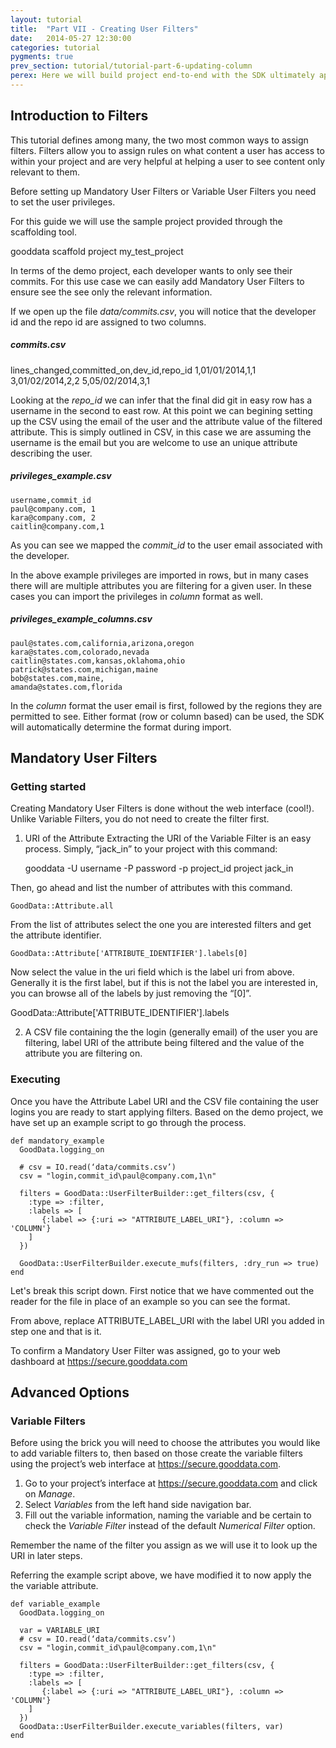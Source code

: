 ```yaml
---
layout: tutorial
title:  "Part VII - Creating User Filters"
date:   2014-05-27 12:30:00
categories: tutorial
pygments: true
prev_section: tutorial/tutorial-part-6-updating-column
perex: Here we will build project end-to-end with the SDK ultimately applying Mandatory User Filters and Variable filters to the project.
---
```

## Introduction to Filters
This tutorial defines among many, the two most common ways to assign filters. Filters allow you to assign rules on what content a user has access to within your project and are very helpful at helping a user to see content only relevant to them.

Before setting up Mandatory User Filters or Variable User Filters you need to set the user privileges.

For this guide we will use the sample project provided through the scaffolding tool.

gooddata scaffold project my_test_project

In terms of the demo project, each developer wants to only see their commits. For this use case we can easily add Mandatory User Filters to ensure see the see only the relevant information.

If we open up the file *_data/commits.csv_*, you will notice that the developer id and the repo id are assigned to two columns. 

##### commits.csv
lines_changed,committed_on,dev_id,repo_id
1,01/01/2014,1,1
3,01/02/2014,2,2
5,05/02/2014,3,1

Looking at the *_repo_id_* we can infer that the final did git in easy row  has a username in the second to east row. At this point we can begining setting up the CSV using the email of the user and the attribute value of the filtered attribute. This is simply outlined in CSV, in this case we are assuming the username is the email but you are welcome to use an unique attribute describing the user. 

##### privileges_example.csv
    username,commit_id
    paul@company.com, 1
    kara@company.com, 2
    caitlin@company.com,1

As you can see we mapped the *_commit_id_* to the user email associated with the developer.

In the above example privileges are imported in rows, but in many cases there will are multiple attributes you are filtering for a given user. In these cases you can import the privileges in *_column_* format as well.

##### privileges_example_columns.csv
    paul@states.com,california,arizona,oregon
    kara@states.com,colorado,nevada
    caitlin@states.com,kansas,oklahoma,ohio
    patrick@states.com,michigan,maine
    bob@states.com,maine,
    amanda@states.com,florida

In the *_column_* format the user email is first, followed by the regions they are permitted to see. Either format (row or column based) can be used, the SDK will automatically determine the format during import.

## Mandatory User Filters
### Getting started
Creating Mandatory User Filters is done without the web interface (cool!). Unlike Variable Filters, you do not need to create the filter first.

1. URI of the Attribute
Extracting the URI of the Variable Filter is an easy process. Simply, “jack_in” to your project with this command:

    gooddata -U username -P password -p project_id project jack_in

Then, go ahead and list the number of attributes with this command.

    GoodData::Attribute.all

From the list of attributes select the one you are interested filters and get the attribute identifier.

    GoodData::Attribute['ATTRIBUTE_IDENTIFIER'].labels[0]

Now select the value in the uri field which is the label uri from above. Generally it is the first label, but if this is not the label you are interested in, you can browse all of the labels by just removing the “[0]”.

  GoodData::Attribute['ATTRIBUTE_IDENTIFIER'].labels

2. A CSV file containing the the login (generally email) of the user you are filtering, label URI of the attribute being filtered and the value of the attribute you are filtering on.

### Executing
Once you have the Attribute Label URI and the CSV file containing the user logins you are ready to start applying filters. Based on the demo project, we have set up an example script to go through the process.

    def mandatory_example
      GoodData.logging_on

      # csv = IO.read(‘data/commits.csv’)
      csv = "login,commit_id\paul@company.com,1\n"

      filters = GoodData::UserFilterBuilder::get_filters(csv, {
        :type => :filter,
        :labels => [
           {:label => {:uri => "ATTRIBUTE_LABEL_URI"}, :column => 'COLUMN'}
        ]
      })

      GoodData::UserFilterBuilder.execute_mufs(filters, :dry_run => true)
    end

Let's break this script down. First notice that we have commented out the reader for the file in place of an example so you can see the format.

From above, replace ATTRIBUTE_LABEL_URI with the label URI you added in step one and that is it. 

To confirm a Mandatory User Filter was assigned, go to your web dashboard at https://secure.gooddata.com 

## Advanced Options
### Variable Filters
Before using the brick you will need to choose the attributes you would like to add variable filters to, then based on those create the variable filters using the project’s web interface at https://secure.gooddata.com. 

1. Go to your project’s interface at https://secure.gooddata.com and click on *_Manage_*.
2. Select *_Variables_* from the left hand side navigation bar.
3. Fill out the variable information, naming the variable and be certain to check the *_Variable Filter_* instead of the default *_Numerical Filter_* option. 

Remember the name of the filter you assign as we will use it to look up the URI in later steps. 

Referring the example script above, we have modified it to now apply the the variable attribute. 

    def variable_example
      GoodData.logging_on

      var = VARIABLE_URI
      # csv = IO.read(‘data/commits.csv’) 
      csv = "login,commit_id\paul@company.com,1\n"

      filters = GoodData::UserFilterBuilder::get_filters(csv, {
        :type => :filter,
        :labels => [
           {:label => {:uri => "ATTRIBUTE_LABEL_URI"}, :column => 'COLUMN'}
        ]
      })
      GoodData::UserFilterBuilder.execute_variables(filters, var)
    end

